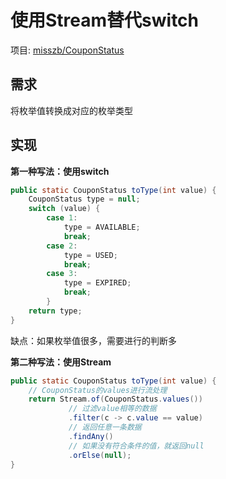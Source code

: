 # 使用Stream替代switch

项目: [misszb/CouponStatus](https://github.com/zhaobao1830/misszb)

## 需求

将枚举值转换成对应的枚举类型

## 实现

**第一种写法：使用switch**

```java
public static CouponStatus toType(int value) {
    CouponStatus type = null;
    switch (value) {
        case 1:
            type = AVAILABLE;
            break;
        case 2:
            type = USED;
            break;
        case 3:
            type = EXPIRED;
            break;
        }
    return type;
}        
```

缺点：如果枚举值很多，需要进行的判断多

**第二种写法：使用Stream**

```java
public static CouponStatus toType(int value) {
    // CouponStatus的values进行流处理
    return Stream.of(CouponStatus.values())
             // 过滤value相等的数据
             .filter(c -> c.value == value)
             // 返回任意一条数据
             .findAny()
             // 如果没有符合条件的值，就返回null
             .orElse(null);
}
```
